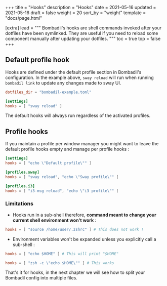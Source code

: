+++
title = "Hooks"
description = "Hooks"
date = 2021-05-16
updated = 2021-05-16
draft = false
weight = 20
sort_by = "weight"
template = "docs/page.html"

[extra]
lead = """
Bombadil's hooks are shell commands invoked after your dotfiles have been symlinked. They are useful if you need
to reload some component manually after updating your dotfiles. 
"""
toc = true
top = false
+++



## Default profile hook

Hooks are defined under the default profile section in Bombadil's configuration. In the example above, 
`sway reload` will run when running `bombadil link` to update any changes made to sway UI.

```toml
dotfiles_dir = "bombadil-example.toml"

[settings]
hooks = [ "sway reload" ]
```

The default hooks will always run regardless of the activated profiles.

## Profile hooks

If you maintain a profile per window manager you might want to leave the default profile hooks empty and manage 
per profile hooks : 

```toml
[settings]
hooks = [ "echo \"Default profile\"" ]

[profiles.sway]
hooks = [ "sway reload", "echo \"Sway profile\"" ]

[profiles.i3]
hooks = [ "i3-msg reload", "echo \"i3 profile\"" ]
```

### Limitations

- Hooks run in a sub-shell therefore, **command meant to change your current shell environment won't work** :

```toml
hooks = [ "source /home/user/.zshrc" ] # This does not work ! 
```

- Environment variables won't be expanded unless you explicitly call a sub-shell :

```toml
hooks = [ "echo $HOME" ] # This will print "$HOME"
```

```toml
hooks = [ "zsh -c \"echo $HOME\"" ] # This works
```

That's it for hooks, in the next chapter we will see how to split your Bombadil config into multiple files. 
